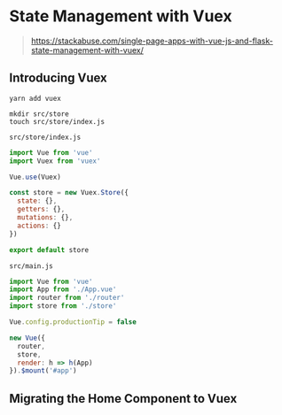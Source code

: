 # State Management with Vuex

> https://stackabuse.com/single-page-apps-with-vue-js-and-flask-state-management-with-vuex/

## Introducing Vuex
```
yarn add vuex
```
```
mkdir src/store
touch src/store/index.js
```

`src/store/index.js`

```javascript
import Vue from 'vue'
import Vuex from 'vuex'

Vue.use(Vuex)

const store = new Vuex.Store({
  state: {},
  getters: {},
  mutations: {},
  actions: {}
})

export default store
```

`src/main.js`
```javascript
import Vue from 'vue'
import App from './App.vue'
import router from './router'
import store from './store'

Vue.config.productionTip = false

new Vue({
  router,
  store,
  render: h => h(App)
}).$mount('#app')
```

## Migrating the Home Component to Vuex
